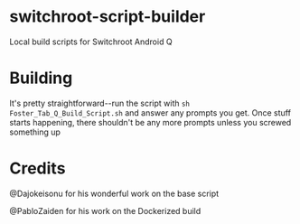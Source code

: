 # switchroot-script-builder
Local build scripts for Switchroot Android Q


# Building
It's pretty straightforward--run the script with `sh Foster_Tab_Q_Build_Script.sh` and answer any prompts you get. Once stuff starts happening, there shouldn't be any more prompts unless you screwed something up

# Credits
@Dajokeisonu for his wonderful work on the base script

@PabloZaiden for his work on the Dockerized build
